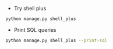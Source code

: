 - Try shell plus

```sh
python manage.py shell_plus
```

- Print SQL queries

```sh
python manage.py shell_plus --print-sql
```
